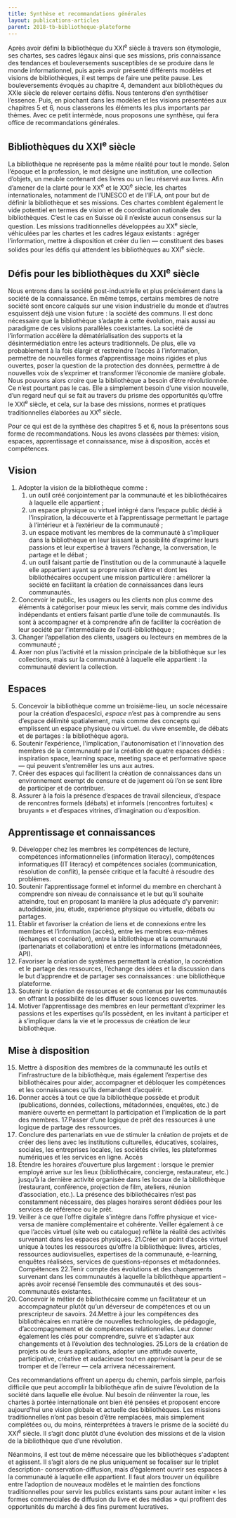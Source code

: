 ```yaml
---
title: Synthèse et recommandations générales
layout: publications-articles
parent: 2018-tb-bibliotheque-plateforme
---
```


Après avoir défini la bibliothèque du XXI<sup>e</sup> siècle à travers son étymologie, ses chartes, ses cadres légaux ainsi que ses missions, pris connaissance des tendances et bouleversements susceptibles de se produire dans le monde informationnel, puis après avoir présenté différents modèles et visions de bibliothèques, il est temps de faire une petite pause. Les bouleversements évoqués au chapitre 4, demandent aux bibliothèques du XXIe siècle de relever certains défis. Nous tenterons d’en synthétiser l’essence. Puis, en piochant dans les modèles et les visions présentées aux chapitres 5 et 6, nous classerons les éléments les plus importants par thèmes. Avec ce petit intermède, nous proposons une synthèse, qui fera office de recommandations générales.

## Bibliothèques du XXI<sup>e</sup> siècle
La bibliothèque ne représente pas la même réalité pour tout le monde. Selon l’époque et la profession, le mot désigne une institution, une collection d’objets, un meuble contenant des livres ou un lieu réservé aux livres. Afin d’amener de la clarté pour le XX<sup>e</sup> et le XXI<sup>e</sup> siècle, les chartes internationales, notamment de l’UNESCO et de l’IFLA, ont pour but de définir la bibliothèque et ses missions. Ces chartes comblent également le vide potentiel en termes de vision et de coordination nationale des bibliothèques. C’est le cas en Suisse où il n’existe aucun consensus sur la question. Les missions traditionnelles développées au XX<sup>e</sup> siècle, véhiculées par les chartes et les cadres légaux existants : agréger l’information, mettre à disposition et créer du lien — constituent des bases solides pour les défis qui attendent les bibliothèques au XXI<sup>e</sup> siècle.

## Défis pour les bibliothèques du XXI<sup>e</sup> siècle
Nous entrons dans la société post-industrielle et plus précisément dans la société de la connaissance. En même temps, certains membres de notre société sont encore calqués sur une vision industrielle du monde et d’autres esquissent déjà une vision future : la société des communs. Il est donc nécessaire que la bibliothèque s’adapte à cette évolution, mais aussi au paradigme de ces visions parallèles coexistantes. La société de l’information accélère la dématérialisation des supports et la désintermédiation entre les acteurs traditionnels. De plus, elle va probablement à la fois élargir et restreindre l’accès à l’information, permettre de nouvelles formes d’apprentissage moins rigides et plus ouvertes, poser la question de la protection des données, permettre à de nouvelles voix de s’exprimer et transformer l’économie de manière globale. Nous pouvons alors croire que la bibliothèque a besoin d’être révolutionnée. Ce n’est pourtant pas le cas. Elle a simplement besoin d’une vision nouvelle, d’un regard neuf qui se fait au travers du prisme des opportunités qu’offre le XXI<sup>e</sup> siècle, et cela, sur la base des missions, normes et pratiques traditionnelles élaborées au XX<sup>e</sup> siècle.

Pour ce qui est de la synthèse des chapitres 5 et 6, nous la présentons sous forme de recommandations. Nous les avons classées par thèmes: vision, espaces, apprentissage et connaissance, mise à disposition, accès et compétences.

## Vision
1. Adopter la vision de la bibliothèque comme :
    1. un outil créé conjointement par la communauté et les bibliothécaires à laquelle elle appartient ;
    2. un espace physique ou virtuel intégré dans l’espace public dédié à l’inspiration, la découverte et à l’apprentissage permettant le partage à l’intérieur et à l’extérieur de la communauté ;
    3. un espace motivant les membres de la communauté à s’impliquer dans la bibliothèque en leur laissant la possibilité d’exprimer leurs passions et leur expertise à travers l’échange, la conversation, le partage et le débat ;
    4. un outil faisant partie de l’institution ou de la communauté à laquelle elle appartient ayant sa propre raison d’être et dont les bibliothécaires occupent une mission particulière : améliorer la société en facilitant la création de connaissances dans leurs communautés.
2. Concevoir le public, les usagers ou les clients non plus comme des éléments à catégoriser pour mieux les servir, mais comme des individus indépendants et entiers faisant partie d’une toile de communautés. Ils sont à accompagner et à comprendre afin de faciliter la cocréation de leur société par l’intermédiaire de l’outil-bibliothèque ;
3. Changer l’appellation des clients, usagers ou lecteurs en membres de la communauté ;
4. Axer non plus l’activité et la mission principale de la bibliothèque sur les collections, mais sur la communauté à laquelle elle appartient : la communauté devient la collection.

## Espaces
5. Concevoir la bibliothèque comme un troisième-lieu, un socle nécessaire pour la création d’espaces<at-note>Ici, <i>espace</i> n’est pas à comprendre au sens d’espace délimité spatialement, mais comme des concepts qui emplissent un espace physique ou virtuel.</at-note> du vivre ensemble, de débats et de partages : la bibliothèque agora.
6. Soutenir l’expérience, l'implication, l'autonomisation et l'innovation des membres de la communauté par la création de quatre espaces dédiés : inspiration space, learning space, meeting space et performative space — qui peuvent s’entremêler les uns aux autres.
7. Créer des espaces qui facilitent la création de connaissances dans un environnement exempt de censure et de jugement où l’on se sent libre de participer et de contribuer.
8. Assurer à la fois la présence d’espaces de travail silencieux, d’espace de rencontres formels (débats) et informels (rencontres fortuites) « bruyants » et d’espaces vitrines, d’imagination ou d’exposition.

## Apprentissage et connaissances
9. Développer chez les membres les compétences de lecture, compétences informationnelles (information literacy), compétences informatiques (IT literacy) et compétences sociales (communication, résolution de conflit), la pensée critique et la faculté à résoudre des problèmes.
10. Soutenir l’apprentissage formel et informel du membre en cherchant à comprendre son niveau de connaissance et le but qu’il souhaite atteindre, tout en proposant la manière la plus adéquate d’y parvenir: autodidaxie, jeu, étude, expérience physique ou virtuelle, débats ou partages.
11. Établir et favoriser la création de liens et de connexions entre les membres et l’information (accès), entre les membres eux-mêmes (échanges et cocréation), entre la bibliothèque et la communauté (partenariats et collaboration) et entre les informations (métadonnées, API).
12. Favoriser la création de systèmes permettant la création, la cocréation et le partage des ressources, l’échange des idées et la discussion dans le but d’apprendre et de partager ses connaissances : une bibliothèque plateforme.
13. Soutenir la création de ressources et de contenus par les communautés en offrant la possibilité de les diffuser sous licences ouvertes.
14. Motiver l’apprentissage des membres en leur permettant d’exprimer les passions et les expertises qu’ils possèdent, en les invitant à participer et à s’impliquer dans la vie et le processus de création de leur bibliothèque.

## Mise à disposition
15. Mettre à disposition des membres de la communauté les outils et l’infrastructure de la bibliothèque, mais également l’expertise des bibliothécaires pour aider, accompagner et débloquer les compétences et les connaissances qu’ils demandent d’acquérir.
16. Donner accès à tout ce que la bibliothèque possède et produit (publications, données, collections, métadonnées, enquêtes, etc.) de manière ouverte en permettant la participation et l’implication de la part des membres.
17.Passer d’une logique de prêt des ressources à une logique de partage des ressources.
18. Conclure des partenariats en vue de stimuler la création de projets et de créer des liens avec les institutions culturelles, éducatives, scolaires, sociales, les entreprises locales, les sociétés civiles, les plateformes numériques et les services en ligne.
Accès
19. Étendre les horaires d’ouverture plus largement : lorsque le premier employé arrive sur les lieux (bibliothécaire, concierge, restaurateur, etc.) jusqu’à la dernière activité organisée dans les locaux de la bibliothèque (restaurant, conférence, projection de film, ateliers, réunion d’association, etc.). La présence des bibliothécaires n’est pas constamment nécessaire, des plages horaires seront dédiées pour les services de référence ou le prêt.
20. Veiller à ce que l’offre digitale s’intègre dans l’offre physique et vice-versa de manière complémentaire et cohérente. Veiller également à ce que l’accès virtuel (site web ou catalogue) reflète la réalité des activités survenant dans les espaces physiques.
21.Créer un point d’accès virtuel unique à toutes les ressources qu’offre la bibliothèque: livres, articles, ressources audiovisuelles, expertises de la communauté, e-learning, enquêtes réalisées, services de questions-réponses et métadonnées.
Compétences
22.Tenir compte des évolutions et des changements survenant dans les communautés à laquelle la bibliothèque appartient – après avoir recensé l’ensemble des communautés et des sous-communautés existantes.
23. Concevoir le métier de bibliothécaire comme un facilitateur et un accompagnateur plutôt qu’un déverseur de compétences et ou un prescripteur de savoirs.
24.Mettre à jour les compétences des bibliothécaires en matière de nouvelles technologies, de pédagogie, d’accompagnement et de compétences relationnelles. Leur donner également les clés pour comprendre, suivre et s’adapter aux changements et à l’évolution des technologies.
25.Lors de la création de projets ou de leurs applications, adopter une attitude ouverte, participative, créative et audacieuse tout en apprivoisant la peur de se tromper et de l’erreur — cela arrivera nécessairement.

Ces recommandations offrent un aperçu du chemin, parfois simple, parfois difficile que peut accomplir la bibliothèque afin de suivre l’évolution de la société dans laquelle elle évolue. Nul besoin de réinventer la roue, les chartes à portée internationale ont bien été pensées et proposent encore aujourd’hui une vision globale et actuelle des bibliothèques. Les missions traditionnelles n’ont pas besoin d’être remplacées, mais simplement complétées ou, du moins, réinterprétées à travers le prisme de la société du XXI<sup>e</sup> siècle. Il s’agit donc plutôt d’une évolution des missions et de la vision de la bibliothèque que d’une révolution.

Néanmoins, il est tout de même nécessaire que les bibliothèques s'adaptent et agissent. Il s’agit alors de ne plus uniquement se focaliser sur le triplet description- conservation-diffusion, mais d’également ouvrir ses espaces à la communauté à laquelle elle appartient. Il faut alors trouver un équilibre entre l’adoption de nouveaux modèles et le maintien des fonctions traditionnelles pour servir les publics existants <at-reference creator="IFLA" date="2016" title="IFLA Trend Report 2016 Update" url="https://trends.ifla.org/files/trends/assets/trend-report-2016-update.pdf"></at-reference> sans pour autant imiter « les formes commerciales de diffusion du livre et des médias » <at-reference creator="Fabre, Xavier et Speller, Vincent" date="2012" title="Bibliothèques hybrides" place="Villeurbanne" publisher="Presses de l’enssib" page="52-57" isbn="978-2-37546-022-1" url="http://books.openedition.org/pressesenssib/1225"></at-reference> qui profitent des opportunités du marché à des fins purement lucratives.
